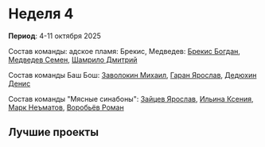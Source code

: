 # Неделя 4
**Период**: 4-11 октября 2025  

Состав команды: адское пламя: Брекис, Медведев: [Брекис Богдан](https://github.com/BrekisBog), [Медведев Семен](https://github.com/Levington), [Шамрило Дмитрий](https://github.com/404)

Состав команды Баш Бош: [Заволокин Михаил](https://github.com/Sunder32), [Гаран Ярослав](https://github.com/Yarikttyui), [Дедюхин Денис](https://github.com/FaraPIMP)

Состав команды "Мясные синабоны": [Зайцев Ярослав](https://github.com/404), [Ильина Ксения](https://github.com/Hioka3), [Марк Неъматов](https://github.com/nematovmark5-lgtm), [Воробьёв Роман](https://github.com/Bibuk)

## Лучшие проекты
